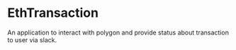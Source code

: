 # EthTransaction
An application to interact with polygon and provide status about transaction to user via slack.